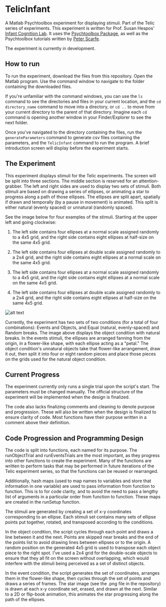 # TelicInfant
A Matlab Psychtoolbox experiment for displaying stimuli. Part of the Telic series of experiments. This experiment is written for Prof. Susan Hespos' [Infant Cognition Lab](http://sites.northwestern.edu/infantcognitionlab/). It uses the [Psychtoolbox Package](http://psychtoolbox.org/), as well as the Psychtoolbox tutorials written by [Peter Scarfe](http://peterscarfe.com/ptbtutorials.html).

The experiment is currently in development.

## How to run

To run the experiment, download the files from this repository. Open the Matlab program. Use the command window to navigate to the folder containing the downloaded files. 

If you're unfamiliar with the command windows, you can use the `ls` command to see the directories and files in your current location, and the `cd directory_name` command to move into a directory, or `cd ..` to move from your current directory to the parent of that directory. Imagine each `cd` command is opening another window in your Finder/Explorer to see the next folder.

Once you've navigated to the directory containing the files, run the `generateParameters` command to generate csv files containing the parameters, and the `TelicInfant` command to run the program. A brief introduction screen will display before the experiment starts.

## The Experiment

This experiment displays stimuli for the Telic experiments. The screen will be split into three sections. The middle section is reserved for an attention-grabber. The left and right sides are used to display two sets of stimuli. Both stimuli are based on drawing a series of ellipses, or animating a star to progress along a path of those ellipses. The ellipses are split apart, spatially if drawn and temporally (by a pause in movement) is animated. This split is either natural (evenly spaced) or unnatural (randomly spaced).

See the image below for four examples of the stimuli. Starting at the upper left and going clockwise:

1) The left side contains four ellipses at a normal scale assigned randomly to a 4x5 grid, and the right side contains eight ellipses at half-size on the same 4x5 grid.

2) The left side contains four ellipses at double scale assigned randomly to a 2x4 grid, and the right side contains eight ellipses at a normal scale on the same 4x5 grid. 

3) The left side contains four ellipses at a normal scale assigned randomly to a 4x5 grid, and the right side contains eight ellipses at a normal scale on the same 4x5 grid.

4) The left side contains four ellipses at double scale assigned randomly to a 2x4 grid, and the right side contains eight ellipses at half-size on the same 4x5 grid. 

![alt text](https://farm5.staticflickr.com/4354/36367418100_7811cac8b9.jpg "Four examples of the stimuli, displaying stimuli drawn on each of two gray backgrounds on the right and left sides of the screen, with a blank black background dividing them. The contents are described in the bulletpoint above.")

Currently, the experiment has two sets of two conditions (for a total of four combinations): Events and Objects, and Equal (natural, evenly-spaced) and Random breaks. The image above displays the object condition with natural breaks. In the events stimuli, the ellipses are arranged fanning from the origin, in a flower-like shape, with each ellipse acting as a "petal." The object condition's unnatural objects take that flower-like arrangement, draw it out, then split it into four or eight random pieces and place those pieces on the grids used for the natural object condition.

## Current Progress

The experiment currently only runs a single trial upon the script's start. The parameters must be changed manually. The official structure of the experiment will be implemented when the design is finalized.

The code also lacks finalizing comments and cleaning to denote purpose and progression. These will also be written when the design is finalized to ensure clarity of code. Most functions have their purpose written in a comment above their definition.

## Code Progression and Programming Design
The code is split into functions, each named for its purpose. The runObjectTrial and runEventsTrials are the most important, as they progress into other functions to create the experiment. Many of the functions are written to perform tasks that may be performed in future iterations of the Telic experiment series, so that the functions can be reused or rearranged.

Additionally, hash maps (used to map names to variables and store that information in one variable) are used to pass information from function to function. This is to for code clarity, and to avoid the need to pass a lengthy list of arguments in a particular order from function to function. These maps are created in the runSetup function.

The stimuli are generated by creating a set of x-y coordinates corresponding to an ellipse. Each stimuli set contains many sets of ellipse points put together, rotated, and transposed according to the conditions. 

In the object condition, the script cycles through each point and draws a line between it and the next. Points are skipped near breaks and the end of the points list to avoid drawing lines between ellipses or to the origin. A random position on the generated 4x5 grid is used to transpose each object piece to the right spot. I've used a 2x4 grid for the double-scale objects to ensure that they all fit on the screen without overlapping, which would interfere with the stimuli being perceived as a set of distinct objects.

In the event condition, the script generates the set of coordinates, arranges them in the flower-like shape, then cycles through the set of points and draws a series of frames. The star image (see the .png file in the repository) is drawn at each x-y coordinate set, erased, and drawn at the next. Similar to a 2D or flip-book animation, this animates the star progressing along the path of the ellipses.